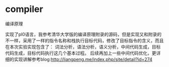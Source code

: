 # compiler
编译原理

实现了pl0语言，我参考清华大学版的编译原理附录的源码，但是实现又和附录的不一样，采用了一样的指令名称和栈执行目标代码，修改了目标指令的含义，而且在本次实验实现包含了：
词法分析，语法分析，语义分析，中间代码生成，目标代码生成，目标代码执行这几个基本过程。
后续再加上一些中间代码优化，更详细的实现讲解参考blog:http://liangpeng.me/index.php/site/detail?id=274
